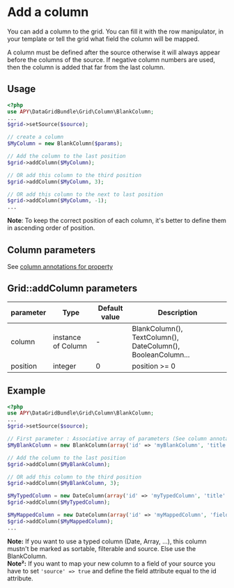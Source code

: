 Add a column
=======================

You can add a column to the grid. You can fill it with the row manipulator, in your template or tell the grid what field the column will be mapped.  

A column must be defined after the source otherwise it will always appear before the columns of the source.
If negative column numbers are used, then the column is added that far from the last column.

## Usage

```php
<?php
use APY\DataGridBundle\Grid\Column\BlankColumn;
...
$grid->setSource($source);

// create a column
$MyColumn = new BlankColumn($params);

// Add the column to the last position
$grid->addColumn($MyColumn);

// OR add this column to the third position
$grid->addColumn($MyColumn, 3);

// OR add this column to the next to last position
$grid->addColumn($MyColumn, -1);
...
```

**Note**: To keep the correct position of each column, it's better to define them in ascending order of position.

## Column parameters

See [column annotations for property](../columns_configuration/annotations/column_annotation_property.md#available-attributes)

## Grid::addColumn parameters

| parameter | Type | Default value | Description |
| --------- | ---- | ------------- | ----------- |
| column | instance of Column | - | BlankColumn(), TextColumn(), DateColumn(), BooleanColumn... |
| position | integer | 0 | position >= 0 | 0 means last position |

## Example

```php
<?php
use APY\DataGridBundle\Grid\Column\BlankColumn;
...
$grid->setSource($source);

// First parameter : Associative array of parameters (See column annotations for property) 
$MyBlankColumn = new BlankColumn(array('id' => 'myBlankColumn', 'title' => 'My Blank Column', 'size' => '54'));

// Add the column to the last position
$grid->addColumn($MyBlankColumn);

// OR add this column to the third position
$grid->addColumn($MyBlankColumn, 3);

$MyTypedColumn = new DateColumn(array('id' => 'myTypedColumn', 'title' => 'My Typed Column', 'source' => false, 'filterable' => false, 'sortable' => false));
$grid->addColumn($MyTypedColumn);

$MyMappedColumn = new DateColumn(array('id' => 'myMappedColumn', 'field' => 'myMappedColumn', 'title' => 'My Mapped Column'));
$grid->addColumn($MyMappedColumn);
...
```

**Note:** If you want to use a typed column (Date, Array, ...), this column mustn't be marked as sortable, filterable and source. Else use the BlankColumn.  
**Note²:** If you want to map your new column to a field of your source you have to set `'source' => true` and define the field attribute equal to the id attribute.

